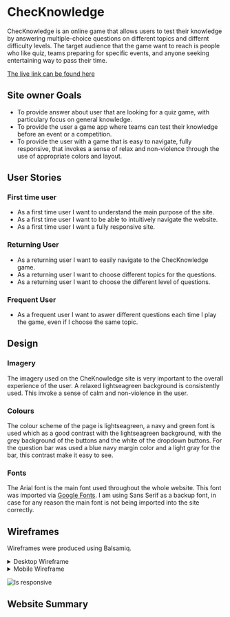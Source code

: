 # **ChecKnowledge**

ChecKnowledge is an online game that allows users to test their knowledge by answering multiple-choice questions on different topics and differnt difficulty levels. The target audience that the game want to reach is people who like quiz, teams preparing for specific events, and anyone seeking entertaining way to pass their time. 

[The live link can be found here](https://christiancricchi.github.io/ChecKnowledge/)

## Site owner Goals
- To provide answer about user that are looking for a quiz game, with particulary focus on general knowledge.
- To provide the user a game app where teams can test their knowledge before an event or a competition.
- To provide the user with a game that is easy to navigate, fully responsive, that invokes a sense of relax and non-violence through the use of appropriate colors and layout.

## User Stories

### First time user
- As a first time user I want to understand the main purpose of the site.
- As a first time user I want to be able to intuitively navigate the website.
- As a first time user I want a fully responsive site.

### Returning User
- As a returning user I want to easily navigate to the ChecKnowledge game.
- As a returning user I want to choose different topics for the questions.
- As a returning user I want to choose the different level of questions.

### Frequent User
- As a frequent user I want to aswer different questions each time I play the game, even if I choose the same topic.

## Design
### Imagery
The imagery used on the CheKnowledge site is very important to the overall experience of the user. A relaxed lightseagreen background is consistently used. This invoke a sense of calm and non-violence in the user.

### Colours
The colour scheme of the page is lightseagreen, a navy and green font is used which as a good contrast with the 
lightseagreen background, with the grey background of the buttons and the white of the dropdown buttons. For the question bar was used a blue navy margin color and a light gray for the bar, this contrast make it easy to see.

### Fonts

The Arial font is the main font used throughout the whole website. This font was imported via [Google Fonts](https://fonts.google.com/). I am using Sans Serif as a backup font, in case for any reason the main font is not being imported into the site correctly.

## Wireframes
Wireframes were produced using Balsamiq. 

<details>

 <summary>Desktop Wireframe</summary>

![Desktop Wireframe](docs/wireframe/desktop/HomePage.png)

![Desktop Wireframe](docs/wireframe/desktop/GamePage.png)

![Desktop Wireframe](docs/wireframe/desktop/Questions&AnswerPage.png)

![Desktop Wireframe](docs/wireframe/desktop/FinalScore.png)

![Desktop Wireframe](docs/wireframe/desktop/BestPlayer.png)
 </details>

 <details>
    <summary>Mobile Wireframe</summary>

![Mobile Wireframe](docs/wireframe/mobile/HomePageSmartphone.png)

![Desktop Wireframe](docs/wireframe/mobile/GamePageSmartphone.png)

![Desktop Wireframe](docs/wireframe/mobile/Questions&AnswerpageSmartphone.png)

![Desktop Wireframe](docs/wireframe/mobile/FinalScoreSmartphone.png)

![Desktop Wireframe](docs/wireframe/mobile/BestPlayerSmartphone.png)


 </details>



![Is responsive](###)

## **Website Summary**




